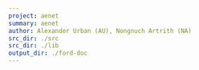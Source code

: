 ```yaml
---
project: aenet
summary: aenet
author: Alexander Urban (AU), Nongnuch Artrith (NA)
src_dir: ./src
src_dir: ./lib
output_dir: ./ford-doc
---
```

